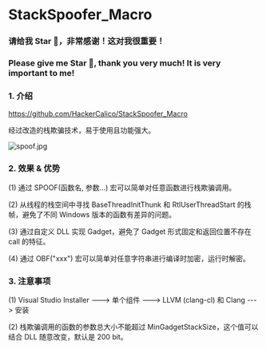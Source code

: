 # StackSpoofer_Macro

### 请给我 Star 🌟，非常感谢！这对我很重要！

### Please give me Star 🌟, thank you very much! It is very important to me!

### 1. 介绍

https://github.com/HackerCalico/StackSpoofer_Macro

经过改造的栈欺骗技术，易于使用且功能强大。

![spoof.jpg](https://raw.githubusercontent.com/HackerCalico/StackSpoofer_Macro/refs/heads/main/spoof.png)

### 2. 效果 & 优势

(1) 通过 SPOOF(函数名, 参数...) 宏可以简单对任意函数进行栈欺骗调用。

(2) 从线程的栈空间中寻找 BaseThreadInitThunk 和 RtlUserThreadStart 的栈帧，避免了不同 Windows 版本的函数有差异的问题。

(3) 通过自定义 DLL 实现 Gadget，避免了 Gadget 形式固定和返回位置不存在 call 的特征。

(4) 通过 OBF("xxx") 宏可以简单对任意字符串进行编译时加密，运行时解密。

### 3. 注意事项

(1) Visual Studio Installer ---> 单个组件 ---> LLVM (clang-cl) 和 Clang ---> 安装

(2) 栈欺骗调用的函数的参数总大小不能超过 MinGadgetStackSize，这个值可以结合 DLL 随意改变，默认是 200 bit。